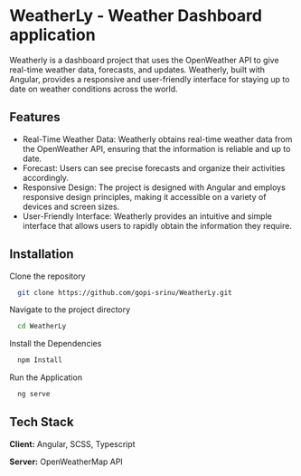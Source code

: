 
# WeatherLy - Weather Dashboard application

Weatherly is a dashboard project that uses the OpenWeather API to give real-time weather data, forecasts, and updates. Weatherly, built with Angular, provides a responsive and user-friendly interface for staying up to date on weather conditions across the world.


## Features

- Real-Time Weather Data: Weatherly obtains real-time weather data from the OpenWeather API, ensuring that the information is reliable and up to date.
- Forecast: Users can see precise forecasts and organize their activities accordingly.
- Responsive Design: The project is designed with Angular and employs responsive design principles, making it accessible on a variety of devices and screen sizes.
- User-Friendly Interface: Weatherly provides an intuitive and simple interface that allows users to rapidly obtain the information they require.


## Installation

Clone the repository

```bash
  git clone https://github.com/gopi-srinu/WeatherLy.git
```
Navigate to the project directory
```bash
  cd WeatherLy
```
Install the Dependencies
```bash
  npm Install
```
Run the Application
```bash
  ng serve
```

## Tech Stack

**Client:** Angular, SCSS, Typescript

**Server:** OpenWeatherMap API
